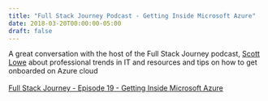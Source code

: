 ```yaml
---
title: "Full Stack Journey Podcast - Getting Inside Microsoft Azure"
date: 2018-03-20T00:00:00-05:00
draft: false
---
```


A great conversation with the host of the Full Stack Journey podcast, <a href="https://twitter.com/scott_lowe" target=_blank>Scott Lowe</a> about professional trends in IT and resources and tips on how to get onboarded on Azure cloud
<br/>
<br/>
<a href="http://packetpushers.net/podcast/podcasts/full-stack-journey-019-inside-azure" target=_blank>Full Stack Journey - Episode 19 - Getting Inside Microsoft Azure</a>

